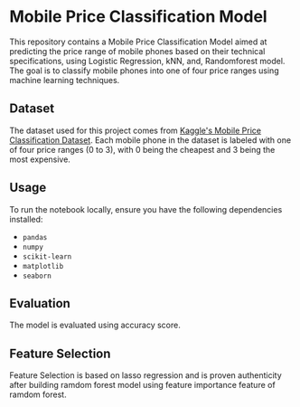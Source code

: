 # Mobile Price Classification Model

This repository contains a Mobile Price Classification Model aimed at predicting the price range of mobile phones based on their technical specifications, using Logistic Regression, kNN, and, Randomforest model. The goal is to classify mobile phones into one of four price ranges using machine learning techniques.

## Dataset
The dataset used for this project comes from [Kaggle's Mobile Price Classification Dataset](https://www.kaggle.com/datasets/iabhishekofficial/mobile-price-classification/data). Each mobile phone in the dataset is labeled with one of four price ranges (0 to 3), with 0 being the cheapest and 3 being the most expensive.

## Usage
To run the notebook locally, ensure you have the following dependencies installed:

- `pandas`
- `numpy`
- `scikit-learn`
- `matplotlib`
- `seaborn`

## Evaluation
The model is evaluated using accuracy score.

## Feature Selection
Feature Selection is based on lasso regression and is proven authenticity after building ramdom forest model using feature importance feature of ramdom forest.

